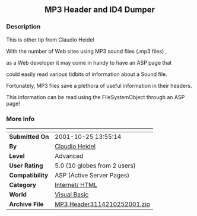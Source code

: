 ﻿<div align="center">

## MP3 Header and ID4 Dumper


</div>

### Description

This is other tip from Claudio Heidel

With the number of Web sites using MP3 sound files (.mp3 files) ,

as a Web developer it may come in handy to have an ASP page that

could easily read various tidbits of information about a Sound file.

Fortunately, MP3 files save a plethora of useful information in their headers.

This information can be read using the FileSystemObject through an ASP page!
 
### More Info
 


<span>             |<span>
---                |---
**Submitted On**   |2001-10-25 13:55:14
**By**             |[Claudio Heidel](https://github.com/Planet-Source-Code/PSCIndex/blob/master/ByAuthor/claudio-heidel.md)
**Level**          |Advanced
**User Rating**    |5.0 (10 globes from 2 users)
**Compatibility**  |ASP \(Active Server Pages\) 
**Category**       |[Internet/ HTML](https://github.com/Planet-Source-Code/PSCIndex/blob/master/ByCategory/internet-html__1-34.md)
**World**          |[Visual Basic](https://github.com/Planet-Source-Code/PSCIndex/blob/master/ByWorld/visual-basic.md)
**Archive File**   |[MP3 Header3114210252001\.zip](https://github.com/Planet-Source-Code/claudio-heidel-mp3-header-and-id4-dumper__1-28418/archive/master.zip)








